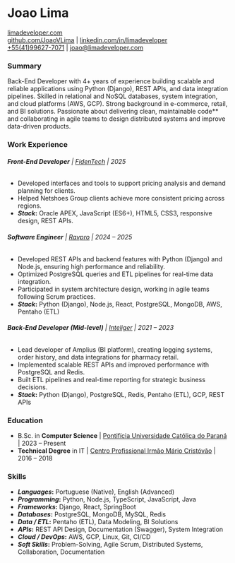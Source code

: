 # Joao Lima
[limadeveloper.com](https://limadeveloper.com)  
[github.com/JoaoVLima](https://github.com/JoaoVLima) |
[linkedin.com/in/limadeveloper](https://linkedin.com/in/limadeveloper)  
[+55(41)99627-7071](tel:5541996277071) |
[joao@limadeveloper.com](mailto:joao@limadeveloper.com)

### **Summary**
Back-End Developer with 4+ years of experience building scalable and reliable applications using Python (Django),
REST APIs, and data integration pipelines. Skilled in relational and NoSQL databases, system integration, and
cloud platforms (AWS, GCP). Strong background in e-commerce, retail, and BI solutions. Passionate about delivering
clean, maintainable code** and collaborating in agile teams to design distributed systems and improve
data-driven products.


### **Work Experience**

###### **_Front-End Developer_** | [FidenTech](https://fidentech.com) | 2025
- Developed interfaces and tools to support pricing analysis and demand planning for clients.
- Helped Netshoes Group clients achieve more consistent pricing across regions.
- **_Stack_:** Oracle APEX, JavaScript (ES6+), HTML5, CSS3, responsive design, REST APIs.

###### **_Software Engineer_** | [Ravpro](https://ravpro.com) | 2024 – 2025
- Developed REST APIs and backend features with Python (Django) and Node.js, ensuring high performance and reliability.
- Optimized PostgreSQL queries and ETL pipelines for real-time data integration.
- Participated in system architecture design, working in agile teams following Scrum practices.
- **_Stack_:** Python (Django), Node.js, React, PostgreSQL, MongoDB, AWS, Pentaho (ETL)

###### **_Back-End Developer (Mid-level)_** | [Inteliger](https://inteliger.com.br) | 2021 – 2023
- Lead developer of Amplius (BI platform), creating logging systems, order history, and data integrations for pharmacy retail.
- Implemented scalable REST APIs and improved performance with PostgreSQL and Redis.
- Built ETL pipelines and real-time reporting for strategic business decisions.
- **_Stack_:** Python (Django), PostgreSQL, Redis, Pentaho (ETL), GCP, REST APIs

### **Education**

- B.Sc. in **Computer Science** | [Pontifícia Universidade Católica do Paraná](https://www.pucpr.br) | 2023 – Present
- **Technical Degree** in IT | [Centro Profissional Irmão Mário Cristóvão](https://www.tecpuc.com.br) | 2016 – 2018

### **Skills**

- **_Languages_:** Portuguese (Native), English (Advanced)
- **_Programming_:** Python, Node.js, TypeScript, JavaScript, Java
- **_Frameworks_:** Django, React, SpringBoot
- **_Databases_:** PostgreSQL, MongoDB, MySQL, Redis
- **_Data / ETL_:** Pentaho (ETL), Data Modeling, BI Solutions
- **_APIs_:** REST API Design, Documentation (Swagger), System Integration
- **_Cloud / DevOps_:** AWS, GCP, Linux, Git, CI/CD
- **_Soft Skills_:** Problem-Solving, Agile Scrum, Distributed Systems, Collaboration, Documentation
